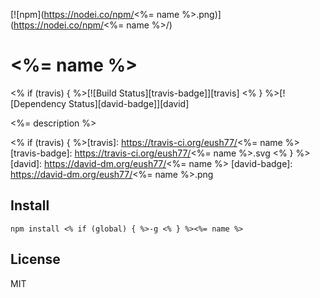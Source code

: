 [![npm](https://nodei.co/npm/<%= name %>.png)](https://nodei.co/npm/<%= name %>/)

# <%= name %>

<% if (travis) { %>[![Build Status][travis-badge]][travis] <% } %>[![Dependency Status][david-badge]][david]

<%= description %>

<% if (travis) { %>[travis]: https://travis-ci.org/eush77/<%= name %>
[travis-badge]: https://travis-ci.org/eush77/<%= name %>.svg
<% } %>[david]: https://david-dm.org/eush77/<%= name %>
[david-badge]: https://david-dm.org/eush77/<%= name %>.png

## Install

```
npm install <% if (global) { %>-g <% } %><%= name %>
```

## License

MIT
